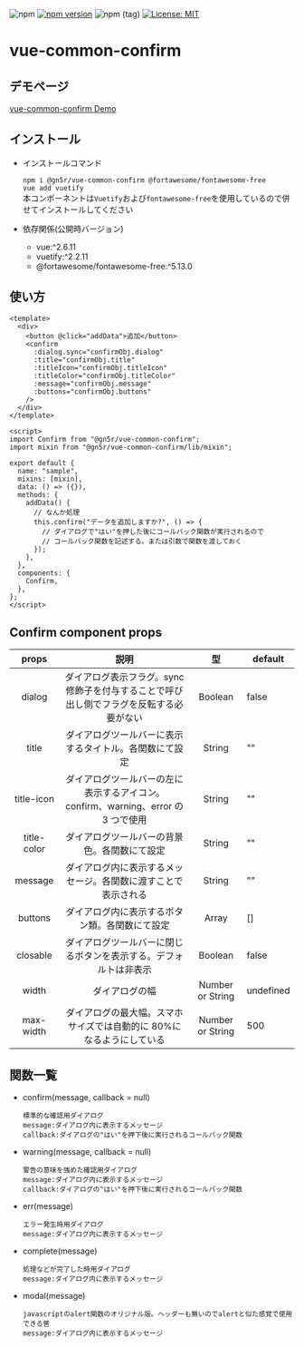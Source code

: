 ![npm](https://img.shields.io/npm/dt/@gn5r/vue-common-confirm)
[![npm version](https://badge.fury.io/js/%40gn5r%2Fvue-common-confirm.svg)](https://badge.fury.io/js/%40gn5r%2Fvue-common-confirm)
![npm (tag)](https://img.shields.io/npm/v/@gn5r/vue-common-confirm/beta?color=green)
[![License: MIT](https://img.shields.io/badge/License-MIT-yellow.svg)](https://opensource.org/licenses/MIT)

# vue-common-confirm

## デモページ

[vue-common-confirm Demo](https://gn5r.github.io/vue-common-confirm/)

## インストール

- インストールコマンド

  `npm i @gn5r/vue-common-confirm @fortawesome/fontawesome-free`  
   `vue add vuetify`  
   本コンポーネントは`Vuetify`および`fontawesome-free`を使用しているので併せてインストールしてください

- 依存関係(公開時バージョン)

  - vue:^2.6.11
  - vuetify:^2.2.11
  - @fortawesome/fontawesome-free:^5.13.0

## 使い方

```vue
<template>
  <div>
    <button @click="addData">追加</button>
    <confirm
      :dialog.sync="confirmObj.dialog"
      :title="confirmObj.title"
      :titleIcon="confirmObj.titleIcon"
      :titleColor="confirmObj.titleColor"
      :message="confirmObj.message"
      :buttons="confirmObj.buttons"
    />
  </div>
</template>

<script>
import Confirm from "@gn5r/vue-common-confirm";
import mixin from "@gn5r/vue-common-confirm/lib/mixin";

export default {
  name: "sample",
  mixins: [mixin],
  data: () => ({}),
  methods: {
    addData() {
      // なんか処理
      this.confirm("データを追加しますか?", () => {
        // ダイアログで"はい"を押した後にコールバック関数が実行されるので
        // コールバック関数を記述する。または引数で関数を渡しておく
      });
    },
  },
  components: {
    Confirm,
  },
};
</script>
```

## Confirm component props

|   props    |                                          説明                                           |        型        | default   |
| :--------: | :-------------------------------------------------------------------------------------: | :--------------: | --------- |
|   dialog   | ダイアログ表示フラグ。sync 修飾子を付与することで呼び出し側でフラグを反転する必要がない |     Boolean      | false     |
|   title    |                 ダイアログツールバーに表示するタイトル。各関数にて設定                  |      String      | ""        |
| title-icon  |    ダイアログツールバーの左に表示するアイコン。confirm、warning、error の 3 つで使用    |      String      | ""        |
| title-color |                      ダイアログツールバーの背景色。各関数にて設定                       |      String      | ""        |
|  message   |             ダイアログ内に表示するメッセージ。各関数に渡すことで表示される              |      String      | ""        |
|  buttons   |                     ダイアログ内に表示するボタン類。各関数にて設定                      |      Array       | []        |
|  closable  |            ダイアログツールバーに閉じるボタンを表示する。デフォルトは非表示             |     Boolean      | false     |
|   width    |                                     ダイアログの幅                                      | Number or String | undefined |
| max-width  |          ダイアログの最大幅。スマホサイズでは自動的に 80%になるようにしている           | Number or String | 500       |

## 関数一覧

- confirm(message, callback = null)

  ```
  標準的な確認用ダイアログ
  message:ダイアログ内に表示するメッセージ
  callback:ダイアログの"はい"を押下後に実行されるコールバック関数
  ```

- warning(message, callback = null)

  ```
  警告の意味を強めた確認用ダイアログ
  message:ダイアログ内に表示するメッセージ
  callback:ダイアログの"はい"を押下後に実行されるコールバック関数
  ```

- err(message)

  ```
  エラー発生時用ダイアログ
  message:ダイアログ内に表示するメッセージ
  ```

- complete(message)

  ```
  処理などが完了した時用ダイアログ
  message:ダイアログ内に表示するメッセージ
  ```

- modal(message)

  ```
  javascriptのalert関数のオリジナル版。ヘッダーも無いのでalertと似た感覚で使用できる筈
  message:ダイアログ内に表示するメッセージ
  ```
